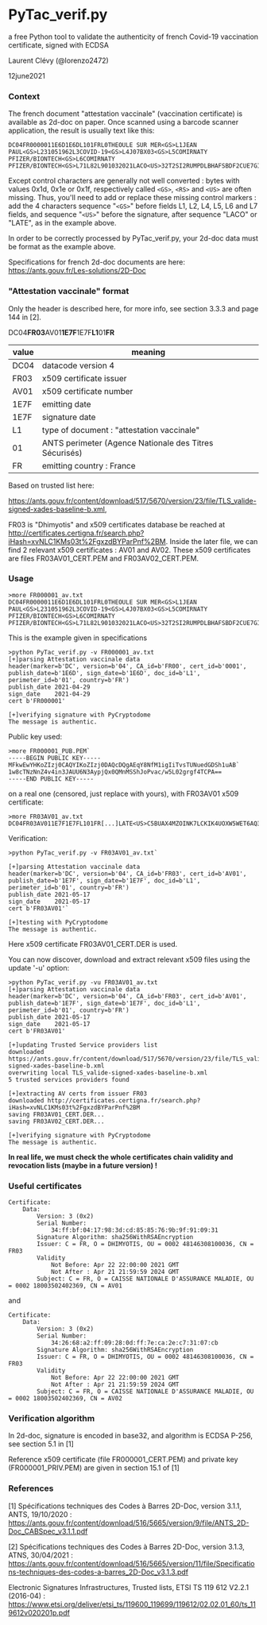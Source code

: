 # PyTac_verif.py



a free Python tool to validate the authenticity of french Covid-19 vaccination certificate, signed with ECDSA

Laurent Clévy (@lorenzo2472)

12june2021



### Context

The french document "attestation vaccinale" (vaccination certificate) is available as 2d-doc on paper. Once scanned using a barcode scanner application, the result is usually text like this:

```
DC04FR0000011E6D1E6DL101FRL0THEOULE SUR MER<GS>L1JEAN PAUL<GS>L231051962L3COVID-19<GS>L4J07BX03<GS>L5COMIRNATY PFIZER/BIONTECH<GS>L6COMIRNATY PFIZER/BIONTECH<GS>L71L82L901032021LACO<US>32T2SI2RUMPDLBHAFSBDF2CUE7GI4NR5WC3NSBEU6AZ7QZJZCPMCTXTVIDZAKEYO7237SQ2ZPOCMZKG7U3Q2LIMPPVJMA7TQAAKC5DY
```

Except control characters are generally not well converted : bytes with values 0x1d, 0x1e or 0x1f, respectively called `<GS>`, `<RS>` and `<US>` are often missing. Thus, you'll need to add or replace these missing control markers : add the 4 characters sequence "`<GS>`" before fields L1, L2, L4, L5, L6 and L7 fields, and sequence "`<US>`" before the signature, after sequence "LACO" or "LATE", as in the example above.

In order to be correctly processed by PyTac_verif.py, your 2d-doc data must be format as the example above.

Specifications for french 2d-doc documents are here: https://ants.gouv.fr/Les-solutions/2D-Doc



### "Attestation vaccinale" format

Only the header is described here, for more info, see section 3.3.3 and page 144 in [2].

DC04**FR03**AV01**1E7F**1E7F**L1**01**FR**

| value | meaning                                                |
| ----- | ------------------------------------------------------ |
| DC04  | datacode version 4                                     |
| FR03  | x509 certificate issuer                                |
| AV01  | x509 certificate number                                |
| 1E7F  | emitting date                                          |
| 1E7F  | signature date                                         |
| L1    | type of document : "attestation vaccinale"             |
| 01    | ANTS perimeter (Agence Nationale des Titres Sécurisés) |
| FR    | emitting country : France                              |

Based on trusted list here:

https://ants.gouv.fr/content/download/517/5670/version/23/file/TLS_valide-signed-xades-baseline-b.xml,

FR03 is "Dhimyotis" and x509 certificates database be reached at http://certificates.certigna.fr/search.php?iHash=xvNLC1KMs03t%2FgxzdBYParPnf%2BM. Inside the later file, we can find 2 relevant x509 certificates : AV01 and AV02. These x509 certificates are files FR03AV01_CERT.PEM and FR03AV02_CERT.PEM.



### Usage

    >more FR000001_av.txt
    DC04FR0000011E6D1E6DL101FRL0THEOULE SUR MER<GS>L1JEAN PAUL<GS>L231051962L3COVID-19<GS>L4J07BX03<GS>L5COMIRNATY PFIZER/BIONTECH<GS>L6COMIRNATY PFIZER/BIONTECH<GS>L71L82L901032021LACO<US>32T2SI2RUMPDLBHAFSBDF2CUE7GI4NR5WC3NSBEU6AZ7QZJZCPMCTXTVIDZAKEYO7237SQ2ZPOCMZKG7U3Q2LIMPPVJMA7TQAAKC5DY

This is the example given in specifications

    >python PyTac_verif.py -v FR000001_av.txt
    [+]parsing Attestation vaccinale data
    header(marker=b'DC', version=b'04', CA_id=b'FR00', cert_id=b'0001', publish_date=b'1E6D', sign_date=b'1E6D', doc_id=b'L1', perimeter_id=b'01', country=b'FR')
    publish_date 2021-04-29
    sign_date    2021-04-29
    cert b'FR000001'
    
    [+]verifying signature with PyCryptodome
    The message is authentic.

Public key used:

    >more FR000001_PUB.PEM`
    -----BEGIN PUBLIC KEY-----
    MFkwEwYHKoZIzj0CAQYIKoZIzj0DAQcDQgAEqY8NfM1igIiTvsTUNuedGDSh1uAB`
    1w8cTNzNnZ4v4in3JAUU6N3AypjQx0QMnMSShJoPvac/w5L02grgf4TCPA==
    -----END PUBLIC KEY-----



on a real one (censored, just replace with yours), with FR03AV01 x509 certificate:

    >more FR03AV01_av.txt
    DC04FR03AV011E7F1E7FL101FR[...]LATE<US>C5BUAX4MZOINK7LCKIK4UOXW5WET6AQ3N4LVEJYOLUEMSRUD3YE5W44QTZ2PIRRWSQPVIUB5UQNSBUL27R6TFT4PJLJ63CXIPPG5SNY


Verification:

    >python PyTac_verif.py -v FR03AV01_av.txt`
    
    [+]parsing Attestation vaccinale data
    header(marker=b'DC', version=b'04', CA_id=b'FR03', cert_id=b'AV01', publish_date=b'1E7F', sign_date=b'1E7F', doc_id=b'L1', perimeter_id=b'01', country=b'FR')
    publish_date 2021-05-17
    sign_date    2021-05-17
    cert b'FR03AV01'`
    
    [+]testing with PyCryptodome
    The message is authentic.

Here x509 certificate FR03AV01_CERT.DER is used.



You can now discover, download and extract relevant x509 files using the update '-u' option:

    >python PyTac_verif.py -vu FR03AV01_av.txt
    [+]parsing Attestation vaccinale data
    header(marker=b'DC', version=b'04', CA_id=b'FR03', cert_id=b'AV01', publish_date=b'1E7F', sign_date=b'1E7F', doc_id=b'L1', perimeter_id=b'01', country=b'FR')
    publish_date 2021-05-17
    sign_date    2021-05-17
    cert b'FR03AV01'
    
    [+]updating Trusted Service providers list
    downloaded https://ants.gouv.fr/content/download/517/5670/version/23/file/TLS_valide-signed-xades-baseline-b.xml
    overwriting local TLS_valide-signed-xades-baseline-b.xml
    5 trusted services providers found
    
    [+]extracting AV certs from issuer FR03
    downloaded http://certificates.certigna.fr/search.php?iHash=xvNLC1KMs03t%2FgxzdBYParPnf%2BM
    saving FR03AV01_CERT.DER...
    saving FR03AV02_CERT.DER...
    
    [+]verifying signature with PyCryptodome
    The message is authentic.




**In real life, we must check the whole certificates chain validity and revocation lists (maybe in a future version) !**





### Useful certificates

```
Certificate:
    Data:
        Version: 3 (0x2)
        Serial Number:
            34:ff:bf:04:17:98:3d:cd:85:85:76:9b:9f:91:09:31
        Signature Algorithm: sha256WithRSAEncryption
        Issuer: C = FR, O = DHIMYOTIS, OU = 0002 48146308100036, CN = FR03
        Validity
            Not Before: Apr 22 22:00:00 2021 GMT
            Not After : Apr 21 21:59:59 2024 GMT
        Subject: C = FR, O = CAISSE NATIONALE D'ASSURANCE MALADIE, OU = 0002 18003502402369, CN = AV01
```

and

```
Certificate:
    Data:
        Version: 3 (0x2)
        Serial Number:
            34:26:68:a2:ff:09:28:0d:ff:7e:ca:2e:c7:31:07:cb
        Signature Algorithm: sha256WithRSAEncryption
        Issuer: C = FR, O = DHIMYOTIS, OU = 0002 48146308100036, CN = FR03
        Validity
            Not Before: Apr 22 22:00:00 2021 GMT
            Not After : Apr 21 21:59:59 2024 GMT
        Subject: C = FR, O = CAISSE NATIONALE D'ASSURANCE MALADIE, OU = 0002 18003502402369, CN = AV02
```



### Verification algorithm

In 2d-doc, signature is encoded in base32, and algorithm is ECDSA P-256, see section 5.1 in [1]

Reference x509 certificate (file FR000001_CERT.PEM) and private key (FR000001_PRIV.PEM) are given in section 15.1 of [1]



### References

[1] Spécifications techniques des Codes à Barres 2D-Doc, version 3.1.1, ANTS, 19/10/2020 : https://ants.gouv.fr/content/download/516/5665/version/9/file/ANTS_2D-Doc_CABSpec_v3.1.1.pdf

[2] Spécifications techniques des Codes à Barres 2D-Doc, version 3.1.3, ATNS, 30/04/2021 : https://ants.gouv.fr/content/download/516/5665/version/11/file/Specifications-techniques-des-codes-a-barres_2D-Doc_v3.1.3.pdf

Electronic Signatures Infrastructures, Trusted lists, ETSI TS 119 612 V2.2.1 (2016-04) : https://www.etsi.org/deliver/etsi_ts/119600_119699/119612/02.02.01_60/ts_119612v020201p.pdf